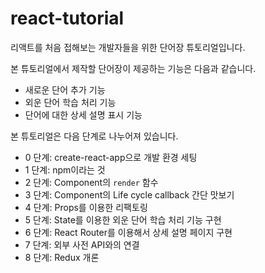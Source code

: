 # react-tutorial
리액트를 처음 접해보는 개발자들을 위한 단어장 튜토리얼입니다.

본 튜토리얼에서 제작할 단어장이 제공하는 기능은 다음과 같습니다.
* 새로운 단어 추가 기능
* 외운 단어 학습 처리 기능
* 단어에 대한 상세 설명 표시 기능

본 튜토리얼은 다음 단계로 나누어져 있습니다.

* 0 단계: create-react-app으로 개발 환경 세팅
* 1 단계: npm이라는 것
* 2 단계: Component의 `render` 함수
* 3 단계: Component의 Life cycle callback 간단 맛보기
* 4 단계: Props를 이용한 리팩토링
* 5 단계: State를 이용한 외운 단어 학습 처리 기능 구현
* 6 단계: React Router를 이용해서 상세 설명 페이지 구현
* 7 단계: 외부 사전 API와의 연결
* 8 단계: Redux 개론
